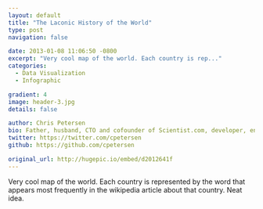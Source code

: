 ```yaml
---
layout: default
title: "The Laconic History of the World"
type: post
navigation: false

date: 2013-01-08 11:06:50 -0800
excerpt: "Very cool map of the world. Each country is rep..."
categories:
  - Data Visualization
  - Infographic

gradient: 4
image: header-3.jpg
details: false

author: Chris Petersen
bio: Father, husband, CTO and cofounder of Scientist.com, developer, entrepreneur and technologist.
twitter: https://twitter.com/cpetersen
github: https://github.com/cpetersen

original_url: http://hugepic.io/embed/d2012641f
---
```



Very cool map of the world. Each country is represented by the word that appears most frequently in the wikipedia article about that country. Neat idea.
